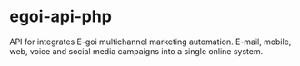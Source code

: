 egoi-api-php
============

API for integrates E-goi multichannel marketing automation. E-mail, mobile, web, voice and social media campaigns into a single online system.
